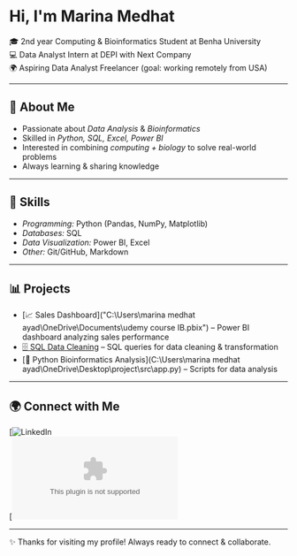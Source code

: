 #  Hi, I'm Marina Medhat  

🎓 2nd year Computing & Bioinformatics Student at Benha University  
💻 Data Analyst Intern at DEPI with Next Company  
🌍 Aspiring Data Analyst Freelancer (goal: working remotely from USA)  

---

## 🚀 About Me  
- Passionate about *Data Analysis* & *Bioinformatics*  
- Skilled in *Python, SQL, Excel, Power BI*  
- Interested in combining *computing + biology* to solve real-world problems  
- Always learning & sharing knowledge  

---

## 🔧 Skills  
- *Programming:* Python (Pandas, NumPy, Matplotlib)  
- *Databases:* SQL  
- *Data Visualization:* Power BI, Excel  
- *Other:* Git/GitHub, Markdown  

---

## 📊 Projects  
- [📈 Sales Dashboard]("C:\Users\marina medhat ayad\OneDrive\Documents\udemy course IB.pbix") – Power BI dashboard analyzing sales performance  
- [🗄 SQL Data Cleaning]() – SQL queries for data cleaning & transformation  
- [🔬 Python Bioinformatics Analysis](C:\Users\marina medhat ayad\OneDrive\Desktop\project\src\app.py) – Scripts for data analysis 

---

## 🌍 Connect with Me  
[![LinkedIn](https://www.linkedin.com/in/marina-medhat-8522aa345?utm_source=share&utm_campaign=share_via&utm_content=profile&utm_medium=ios_app)  
[![Email](marinamedhat914@gmail.com)  

---
✨ Thanks for visiting my profile! Always ready to connect & collaborate.
